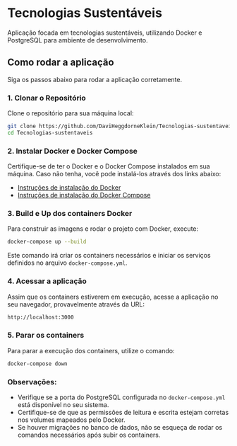 
# Tecnologias Sustentáveis

Aplicação focada em tecnologias sustentáveis, utilizando Docker e PostgreSQL para ambiente de desenvolvimento.

## Como rodar a aplicação

Siga os passos abaixo para rodar a aplicação corretamente.

### 1. Clonar o Repositório
Clone o repositório para sua máquina local:

```bash
git clone https://github.com/DaviHeggdorneKlein/Tecnologias-sustentaveis.git
cd Tecnologias-sustentaveis
```

### 2. Instalar Docker e Docker Compose
Certifique-se de ter o Docker e o Docker Compose instalados em sua máquina. Caso não tenha, você pode instalá-los através dos links abaixo:

- [Instruções de instalação do Docker](https://docs.docker.com/get-docker/)
- [Instruções de instalação do Docker Compose](https://docs.docker.com/compose/install/)

### 3. Build e Up dos containers Docker
Para construir as imagens e rodar o projeto com Docker, execute:

```bash
docker-compose up --build
```

Este comando irá criar os containers necessários e iniciar os serviços definidos no arquivo `docker-compose.yml`.

### 4. Acessar a aplicação
Assim que os containers estiverem em execução, acesse a aplicação no seu navegador, provavelmente através da URL:

```bash
http://localhost:3000
```

### 5. Parar os containers
Para parar a execução dos containers, utilize o comando:

```bash
docker-compose down
```

### Observações:
- Verifique se a porta do PostgreSQL configurada no `docker-compose.yml` está disponível no seu sistema.
- Certifique-se de que as permissões de leitura e escrita estejam corretas nos volumes mapeados pelo Docker.
- Se houver migrações no banco de dados, não se esqueça de rodar os comandos necessários após subir os containers.
